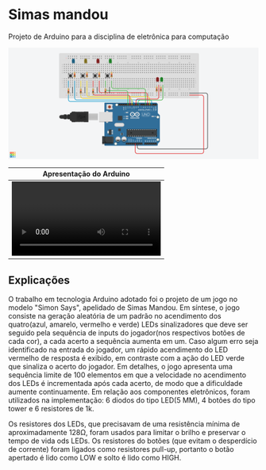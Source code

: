 # Simas mandou

Projeto de Arduino para a disciplina de eletrônica para computação

![](TinkerCad.png)

| Apresentação do Arduino |
| --- |
| <video src="https://user-images.githubusercontent.com/52839749/179527939-c2d2ede8-3dbf-4e9b-895d-d80d98d2e676.mp4" style="max-width: 730px;"></video> |
## Explicações
O trabalho em tecnologia Arduino adotado foi o projeto de um jogo no modelo "Simon Says", apelidado de Simas Mandou. Em síntese, o jogo consiste na geração aleatória de um padrão no acendimento dos quatro(azul, amarelo, vermelho e verde) LEDs sinalizadores que deve ser seguido pela sequência de inputs do jogador(nos respectivos botões de cada cor), a cada acerto a sequência aumenta em um. Caso algum erro seja identificado na entrada do jogador, um rápido acendimento do LED vermelho de resposta é exibido, em contraste com a ação do LED verde que sinaliza o acerto do jogador. Em detalhes, o jogo apresenta uma sequência limite de 100 elementos em que a velocidade no acendimento dos LEDs é incrementada após cada acerto, de modo que a dificuldade aumente continuamente. Em relação aos componentes eletrônicos, foram utilizados na implementação: 6 diodos do tipo LED(5 MM), 4 botões do tipo tower e 6 resistores de 1k.

Os resistores dos LEDs, que precisavam de uma resistência mínima de aproximadamente 128Ω, foram usados para limitar o brilho e preservar o tempo de vida ods LEDs. Os resistores do botões (que evitam o desperdício de corrente) foram ligados como resistores pull-up, portanto o botão apertado é lido como LOW e solto é lido como HIGH. 

